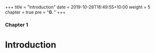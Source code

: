 +++
title = "Introduction"
date = 2019-10-28T16:49:55+10:00
weight = 5
chapter = true
pre = "<b>0. </b>"
+++

### Chapter 1

# Introduction
